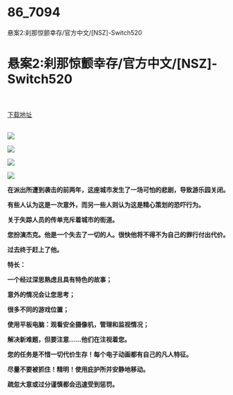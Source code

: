 # 86_7094
悬案2:刹那惊颤幸存/官方中文/[NSZ]-Switch520
# 悬案2:刹那惊颤幸存/官方中文/[NSZ]-Switch520
 <br/></br>
[下载地址](https://www.switch520.cc/article/7094 "下载地址")
<br/></br>

<p><span><strong><img src="https://www.switch520.cc/muke_img/upload_art_editor_20201101-1_d45ca858630ea507ed7c063b1aa98431.jpg"></strong></span></p>
<p><span><strong><img src="https://www.switch520.cc/muke_img/upload_art_editor_20201101-1_c8901b74feeec709a36565b7f357be1e.jpg"></strong></span></p>
<p><span><strong><img src="https://www.switch520.cc/muke_img/upload_art_editor_20201101-1_7f34f754eb33fc9e0951fa5a30308e40.jpg"></strong></span></p>
<p><span><strong><img src="https://www.switch520.cc/muke_img/upload_art_editor_20201101-1_dd729a8db804c3cc5cb0a22097522460.jpg"></strong></span></p>
<p></p>
<p><span><strong>在派出所遭到袭击的前两年，这座城市发生了一场可怕的悲剧，导致游乐园关闭。</strong></span></p>
<p><span><strong>有些人认为这是一次意外，而另一些人则认为这是精心策划的恐吓行为。</strong></span></p>
<p><span><strong>关于失踪人员的传单充斥着城市的街道。</strong></span></p>
<p><span><strong>您扮演杰克。他是一个失去了一切的人。很快他将不得不为自己的罪行付出代价。</strong></span></p>
<p><span><strong>过去终于赶上了他。</strong></span></p>
<p><span><strong>特长：</strong></span></p>
<p><span><strong>一个经过深思熟虑且具有特色的故事；</strong></span></p>
<p><span><strong>意外的情况会让您思考；</strong></span></p>
<p><span><strong>很多不同的游戏位置；</strong></span></p>
<p><span><strong>使用平板电脑：观看安全摄像机，管理和监视情况；</strong></span></p>
<p><span><strong>解决新难题，但要注意……他们在注视着您。</strong></span></p>
<p></p>
<p><span><strong>您的任务是不惜一切代价生存！每个电子动画都有自己的凡人特征。</strong></span></p>
<p><span><strong>尽量不要被抓住！精明！使用庇护所并安静地移动。</strong></span></p>
<p><span><strong>疏忽大意或过分谨慎都会迅速受到惩罚。</strong></span></p>
<p></p>
